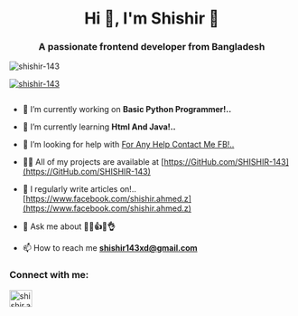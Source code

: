 <h1 align="center">Hi 👋, I'm Shishir 🥰</h1>
<h3 align="center">A passionate frontend developer from Bangladesh</h3>
<p align="left"> <img src="https://camo.githubusercontent.com/c1dcb74cc1c1835b1d716f5051499a2814c683c806b15f04b0eba492863703e9/68747470733a2f2f63646e2e6472696262626c652e636f6d2f75736572732f3733303730332f73637265656e73686f74732f363538313234332f6176656e746f2e676966" alt =""
<p align="left"> <img src="https://komarev.com/ghpvc/?username=shishir-143&label=Profile%20views&color=0e75b6&style=flat" alt="shishir-143" /> </p>

<p align="left"> <a href="https://github.com/ryo-ma/github-profile-trophy"><img src="https://github-profile-trophy.vercel.app/?username=shishir-143" alt="shishir-143" /></a> </p>

<p align="left"> <a href="https://twitter.com/" target="blank"><img src="https://img.shields.io/twitter/follow/?logo=twitter&style=for-the-badge" alt="" /></a> </p>

- 🔭 I’m currently working on **Basic Python Programmer!..**

- 🌱 I’m currently learning **Html And Java!..**

- 🤝 I’m looking for help with [For Any Help Contact Me FB!..](https://www.facebook.com/shishir.ahmed.z)

- 👨‍💻 All of my projects are available at [https://GitHub.com/SHISHIR-143](https://GitHub.com/SHISHIR-143)

- 📝 I regularly write articles on!.. [https://www.facebook.com/shishir.ahmed.z](https://www.facebook.com/shishir.ahmed.z)

- 💬 Ask me about **🥰🙃👍😴👌**

- 📫 How to reach me **shishir143xd@gmail.com**

<h3 align="left">Connect with me:</h3>
<p align="left">
<a href="https://fb.com/shishir.ahmed.z" target="blank"><img align="center" src="https://raw.githubusercontent.com/rahuldkjain/github-profile-readme-generator/master/src/images/icons/Social/facebook.svg" alt="shishir.ahmed.z" height="30" width="40" /></a>
</p>
